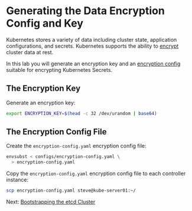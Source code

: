 # Generating the Data Encryption Config and Key

Kubernetes stores a variety of data including cluster state, application configurations, and secrets. Kubernetes supports the ability to [encrypt](https://kubernetes.io/docs/tasks/administer-cluster/encrypt-data) cluster data at rest.

In this lab you will generate an encryption key and an [encryption config](https://kubernetes.io/docs/tasks/administer-cluster/encrypt-data/#understanding-the-encryption-at-rest-configuration) suitable for encrypting Kubernetes Secrets.

## The Encryption Key

Generate an encryption key:

```bash
export ENCRYPTION_KEY=$(head -c 32 /dev/urandom | base64)
```

## The Encryption Config File

Create the `encryption-config.yaml` encryption config file:

```bash
envsubst < configs/encryption-config.yaml \
  > encryption-config.yaml
```

Copy the `encryption-config.yaml` encryption config file to each controller instance:

```bash
scp encryption-config.yaml steve@kube-server01:~/
```

Next: [Bootstrapping the etcd Cluster](07-bootstrapping-etcd.md)
